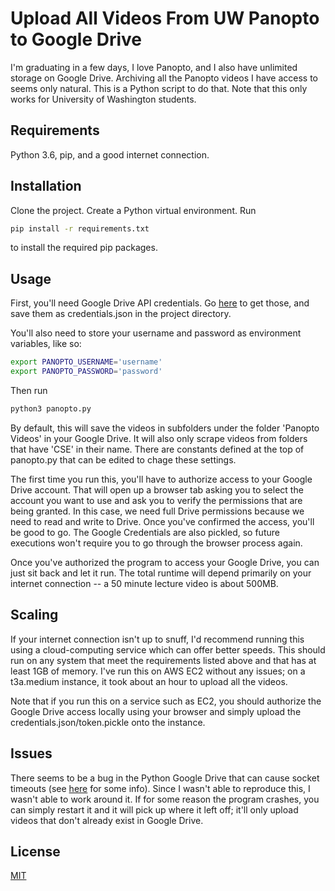 # Upload All Videos From UW Panopto to Google Drive

I'm graduating in a few days, I love Panopto, and I also have unlimited storage on Google Drive. Archiving all the Panopto videos I have access to seems only natural. This is a Python script to do that. Note that this only works for University of Washington students.

## Requirements
Python 3.6, pip, and a good internet connection.

## Installation
Clone the project. Create a Python virtual environment. Run

```bash
pip install -r requirements.txt
```
to install the required pip packages.

## Usage
First, you'll need Google Drive API credentials. Go [here](https://developers.google.com/drive/api/v3/quickstart/python) to get those, and save them as credentials.json in the project directory.

You'll also need to store your username and password as environment variables, like so:
```bash
export PANOPTO_USERNAME='username'
export PANOPTO_PASSWORD='password'
```

 Then run

```bash
python3 panopto.py
```

By default, this will save the videos in subfolders under the folder 'Panopto Videos' in your Google Drive. It will also only scrape videos from folders that have 'CSE' in their name. There are constants defined at the top of panopto.py that can be edited to chage these settings.

The first time you run this, you'll have to authorize access to your Google Drive account. That will open up a browser tab asking you to select the account you want to use and ask you to verify the permissions that are being granted. In this case, we need full Drive permissions because we need to read and write to Drive. Once you've confirmed the access, you'll be good to go. The Google Credentials are also pickled, so future executions won't require you to go through the browser process again.

Once you've authorized the program to access your Google Drive, you can just sit back and let it run. The total runtime will depend primarily on your internet connection -- a 50 minute lecture video is about 500MB.

## Scaling
If your internet connection isn't up to snuff, I'd recommend running this using a cloud-computing service which can offer better speeds. This should run on any system that meet the requirements listed above and that has at least 1GB of memory. I've run this on AWS EC2 without any issues; on a t3a.medium instance, it took about an hour to upload all the videos.

Note that if you run this on a service such as EC2, you should authorize the Google Drive access locally using your browser and simply upload the credentials.json/token.pickle onto the instance.

## Issues
There seems to be a bug in the Python Google Drive that can cause socket timeouts (see [here](https://github.com/googleapis/google-api-python-client/issues/563) for some info). Since I wasn't able to reproduce this, I wasn't able to work around it. If for some reason the program crashes, you can simply restart it and it will pick up where it left off; it'll only upload videos that don't already exist in Google Drive.

## License
[MIT](https://choosealicense.com/licenses/mit/)
